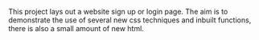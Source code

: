 This project lays out a website sign up or login page. The aim is to demonstrate
the use of several new css techniques and inbuilt functions, there is also a small 
amount of new html.